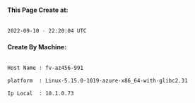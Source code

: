 
   
#### This Page Create at:

```bash

2022-09-10 - 22:20:04 UTC

```

#### Create By Machine:

```bash

Host Name : fv-az456-991

platform  : Linux-5.15.0-1019-azure-x86_64-with-glibc2.31

Ip Local  : 10.1.0.73

```

